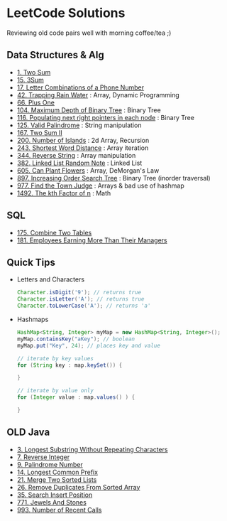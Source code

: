 # LeetCode Solutions

Reviewing old code pairs well with morning coffee/tea ;)

## Data Structures & Alg

- [1. Two Sum](problems/1-two-sum.md)
- [15. 3Sum](problems/15-3-sum.md)
- [17. Letter Combinations of a Phone Number](problems/17-letter-combinations-of-a-phone-number.md)
- [42. Trapping Rain Water](problems/42-trapping-rain-water.md) : Array, Dynamic Programming
- [66. Plus One](problems/66-plus-one.md)
- [104. Maximum Depth of Binary Tree](problems/104-max-depth-binary-tree.md) : Binary Tree
- [116. Populating next right pointers in each node](problems/116-propulating-next-pointers-in-each-node.md) : Binary Tree
- [125. Valid Palindrome](problems/125-valid-palindrome.md) : String manipulation
- [167. Two Sum II](problems/167-two-Sum-II.md)
- [200. Number of Islands](problems/200-number-of-islands.md) : 2d Array, Recursion
- [243. Shortest Word Distance](problems/243-shortest-word-distance.md) : Array iteration
- [344. Reverse String](problems/344-reverse-string.md) : Array manipulation
- [382. Linked List Random Note](problems/382-linked-list-random-note.md) : Linked List
- [605. Can Plant Flowers](problems/605-can-plant-flowers.md) : Array, DeMorgan's Law
- [897. Increasing Order Search Tree](problems/897-increasing-order-search-tree.md) : Binary Tree (inorder traversal)
- [977. Find the Town Judge](problems/997-find-town-judge.md) : Arrays & bad use of hashmap
- [1492. The kth Factor of n](problems/1492-the-kth-factor-of-n.md) : Math

## SQL

- [175. Combine Two Tables](problems/175-combine-two-tables.md)
- [181. Employees Earning More Than Their Managers](problems/181-employees-earning-more-than-their-managers.md)

## Quick Tips

- Letters and Characters

  ```Java
  Character.isDigit('9'); // returns true
  Character.isLetter('A'); // returns true
  Character.toLowerCase('A'); // returns 'a'

  ```

- Hashmaps

  ```Java
  HashMap<String, Integer> myMap = new HashMap<String, Integer>();
  myMap.containsKey("aKey"); // boolean
  myMap.put("Key", 24); // places key and value

  // iterate by key values
  for (String key : map.keySet()) {

  }

  // iterate by value only
  for (Integer value : map.values() ) {

  }

  ```

## OLD Java

- [3. Longest Substring Without Repeating Characters](Problems/3_LongestSubstringWithoutRepeatingCharacters/Prob3_LongestSubstringWithoutRepeatingCharacters.java)
- [7. Reverse Integer](Problems/7_ReverseInteger/Prob7_ReverseInteger.java)
- [9. Palindrome Number](Problems/9_PalindromeNumber/Prob9_PalindromeNumber.java)
- [14. Longest Common Prefix](Problems/14_LongestCommonPrefix/Prob14_LongestCommonPrefix.java)
- [21. Merge Two Sorted Lists](Problems/21_MergeTwoSortedLists/Prob21_MergeTwoSortedLists.java)
- [26. Remove Duplicates From Sorted Array](Problems/26_RemoveDuplicatesFromSortedArray/Prob26_RemoveDuplicatesFromSortedArray.java)
- [35. Search Insert Position](Problems/35_SearchInsertPosition/Prob35_SearchInsertPosition.java)
- [771. Jewels And Stones](Problems/771_JewelsAndStone/Prob771_JewelsAndStones.java)
- [993. Number of Recent Calls](Problems/933_NumberOfRecentCalls/Prob933_NumberOfRecentCalls.java)
